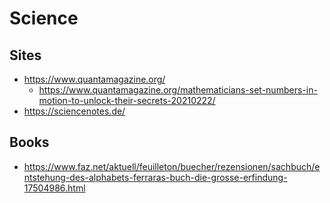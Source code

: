 # Science

## Sites

* https://www.quantamagazine.org/
  + https://www.quantamagazine.org/mathematicians-set-numbers-in-motion-to-unlock-their-secrets-20210222/
* https://sciencenotes.de/

## Books

* https://www.faz.net/aktuell/feuilleton/buecher/rezensionen/sachbuch/entstehung-des-alphabets-ferraras-buch-die-grosse-erfindung-17504986.html
